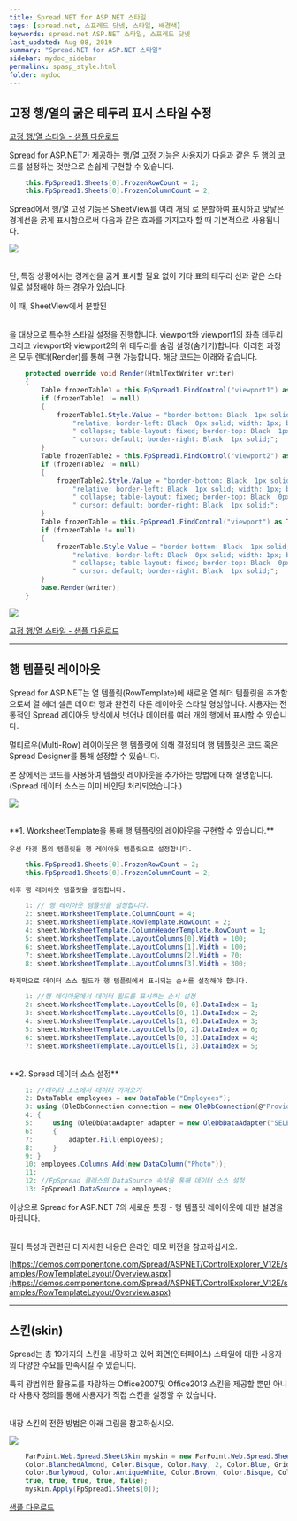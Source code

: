 ```yaml
---
title: Spread.NET for ASP.NET 스타일
tags: [spread.net, 스프레드 닷넷, 스타일, 배경색]
keywords: spread.net ASP.NET 스타일, 스프레드 닷넷
last_updated: Aug 08, 2019
summary: "Spread.NET for ASP.NET 스타일"
sidebar: mydoc_sidebar
permalink: spasp_style.html
folder: mydoc
---
```


## 고정 행/열의 굵은 테두리 표시 스타일 수정

[고정 행/열 스타일 - 샘플 다운로드](https://www.grapecity.co.kr/files/SpreadNET/Samples/5363_Frozen.zip)

Spread for ASP.NET가 제공하는 행/열 고정 기능은 사용자가 다음과 같은 두 행의 코드를 설정하는 것만으로 손쉽게 구현할 수 있습니다.

```csharp
    this.FpSpread1.Sheets[0].FrozenRowCount = 2;
    this.FpSpread1.Sheets[0].FrozenColumnCount = 2;
```

Spread에서 행/열 고정 기능은 SheetView를 여러 개의 <Table>로 분할하여 표시하고 맞닿은 경계선을 굵게 표시함으로써 다음과 같은 효과를 가지고자 할 때 기본적으로 사용됩니다.

![](https://www.grapecity.co.kr/images/training/spread/tc2-1-1.png)

<br />
단, 특정 상황에서는 경계선을 굵게 표시할 필요 없이 기타 표의 테두리 선과 같은 스타일로 설정해야 하는 경우가 있습니다.

이 때, SheetView에서 분할된 <Table>을 대상으로 특수한 스타일 설정을 진행합니다.
viewport와 viewport1의 좌측 테두리 그리고 viewport와 viewport2의 위 테두리를 숨김 설정(숨기기)합니다.
이러한 과정은 모두 렌더(Render)를 통해 구현 가능합니다. 해당 코드는 아래와 같습니다.

```csharp
    protected override void Render(HtmlTextWriter writer)
    {
        Table frozenTable1 = this.FpSpread1.FindControl("viewport1") as Table;
        if (frozenTable1 != null)
        {
            frozenTable1.Style.Value = "border-bottom: Black  1px solid; position: " +
                "relative; border-left: Black  0px solid; width: 1px; border-collapse:" +
                " collapse; table-layout: fixed; border-top: Black  1px solid; top: 0px;" +
                " cursor: default; border-right: Black  1px solid;";
        }
        Table frozenTable2 = this.FpSpread1.FindControl("viewport2") as Table;
        if (frozenTable2 != null)
        {
            frozenTable2.Style.Value = "border-bottom: Black  1px solid; position: " +
                "relative; border-left: Black  1px solid; width: 1px; border-collapse:" +
                " collapse; table-layout: fixed; border-top: Black  0px solid; top: 0px;" +
                " cursor: default; border-right: Black  1px solid;";
        }
        Table frozenTable = this.FpSpread1.FindControl("viewport") as Table;
        if (frozenTable != null)
        {
            frozenTable.Style.Value = "border-bottom: Black  1px solid; position: " +
                "relative; border-left: Black  0px solid; width: 1px; border-collapse:" +
                " collapse; table-layout: fixed; border-top: Black  0px solid; top: 0px;" +
                " cursor: default; border-right: Black  1px solid;";
        }
        base.Render(writer);
    }
```

![](https://www.grapecity.co.kr/images/training/spread/tc2-1-2.png)

[고정 행/열 스타일 - 샘플 다운로드](https://www.grapecity.co.kr/files/SpreadNET/Samples/5363_Frozen.zip)

---

## 행 템플릿 레이아웃

Spread for ASP.NET는 열 템플릿(RowTemplate)에 새로운 열 헤더 템플릿을 추가함으로써 열 헤더 셀은 데이터 행과 완전히 다른 레이아웃 스타일 형성합니다.
사용자는 전통적인 Spread 레이아웃 방식에서 벗어나 데이터를 여러 개의 행에서 표시할 수 있습니다.

멀티로우(Multi-Row) 레이아웃은 행 템플릿에 의해 결정되며 행 템플릿은 코드 혹은 Spread Designer를 통해 설정할 수 있습니다.

본 장에서는 코드를 사용하여 템플릿 레이아웃을 추가하는 방법에 대해 설명합니다.
(Spread 데이터 소스는 이미 바인딩 처리되었습니다.)

![](https://www.grapecity.co.kr/images/training/spread/tc2-2-1.png)

<br />
**1.  WorksheetTemplate을 통해 행 템플릿의 레이아웃을 구현할 수 있습니다.**
 
    우선 타겟 폼의 템플릿을 행 레이아웃 템플릿으로 설정합니다.

```csharp
    this.FpSpread1.Sheets[0].FrozenRowCount = 2;
    this.FpSpread1.Sheets[0].FrozenColumnCount = 2;
```

    이후 행 레이아웃 템플릿을 설정합니다.

```csharp
    1: // 행 레이아웃 템플릿을 설정합니다.
    2: sheet.WorksheetTemplate.ColumnCount = 4;
    3: sheet.WorksheetTemplate.RowTemplate.RowCount = 2;
    4: sheet.WorksheetTemplate.ColumnHeaderTemplate.RowCount = 1;
    5: sheet.WorksheetTemplate.LayoutColumns[0].Width = 100;
    6: sheet.WorksheetTemplate.LayoutColumns[1].Width = 100;
    7: sheet.WorksheetTemplate.LayoutColumns[2].Width = 70;
    8: sheet.WorksheetTemplate.LayoutColumns[3].Width = 300;
```

    마지막으로 데이터 소스 필드가 행 템플릿에서 표시되는 순서를 설정해야 합니다.

```csharp
    1: //행 레이아웃에서 데이터 필드를 표시하는 순서 설정
    2: sheet.WorksheetTemplate.LayoutCells[0, 0].DataIndex = 1;
    3: sheet.WorksheetTemplate.LayoutCells[0, 1].DataIndex = 2;
    4: sheet.WorksheetTemplate.LayoutCells[1, 0].DataIndex = 3;
    5: sheet.WorksheetTemplate.LayoutCells[0, 2].DataIndex = 6;
    6: sheet.WorksheetTemplate.LayoutCells[0, 3].DataIndex = 4;
    7: sheet.WorksheetTemplate.LayoutCells[1, 3].DataIndex = 5;
```

<br />
**2.  Spread 데이터 소스 설정**

```csharp
    1: //데이터 소스에서 데이터 가져오기
    2: DataTable employees = new DataTable("Employees");
    3: using (OleDbConnection connection = new OleDbConnection(@"Provider=Microsoft.Jet.OLEDB.4.0;Data Source=|DataDirectory|\Northwind.mdb;Persist Security Info=True"))
    4: {
    5:     using (OleDbDataAdapter adapter = new OleDbDataAdapter("SELECT EmployeeID, FirstName, LastName, Title, Address, HomePhone FROM Employees", connection))
    6:     {
    7:         adapter.Fill(employees);
    8:     }
    9: }
    10: employees.Columns.Add(new DataColumn("Photo"));
    11:
    12: //FpSpread 클래스의 DataSource 속성을 통해 데이터 소스 설정
    13: FpSpread1.DataSource = employees;
```

이상으로 Spread for ASP.NET 7의 새로운 틋징 - 행 템플릿 레이아웃에 대한 설명을 마칩니다.

<br />
필터 특성과 관련된 더 자세한 내용은 온라인 데모 버전을 참고하십시오.

[https://demos.componentone.com/Spread/ASPNET/ControlExplorer_V12E/samples/RowTemplateLayout/Overview.aspx](https://demos.componentone.com/Spread/ASPNET/ControlExplorer_V12E/samples/RowTemplateLayout/Overview.aspx)

---

## 스킨(skin)

Spread는 총 19가지의 스킨을 내장하고 있어 화면(인터페이스) 스타일에 대한 사용자의 다양한 수요를 만족시킬 수 있습니다.

특히 광범위한 활용도를 자랑하는 Office2007및 Office2013 스킨을 제공할 뿐만 아니라 사용자 정의를 통해 사용자가 직접 스킨을 설정할 수 있습니다.

<br />
내장 스킨의 전환 방법은 아래 그림을 참고하십시오.

![](https://www.grapecity.co.kr/images/training/spread/tc2-3-1.gif)

```csharp
    FarPoint.Web.Spread.SheetSkin myskin = new FarPoint.Web.Spread.SheetSkin("MySkin",
    Color.BlanchedAlmond, Color.Bisque, Color.Navy, 2, Color.Blue, GridLines.Both, Color.Beige,
    Color.BurlyWood, Color.AntiqueWhite, Color.Brown, Color.Bisque, Color.Bisque,
    true, true, true, true, false);
    myskin.Apply(FpSpread1.Sheets[0]);
```

[샘플 다운로드](https://www.grapecity.co.kr/files/SpreadNET/Samples/Spread_ASP_Skin.zip)
